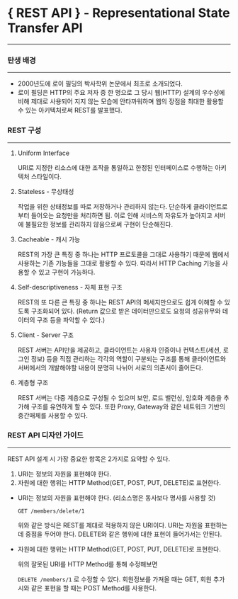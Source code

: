 # { REST API } - Representational State Transfer API

---

### 탄생 배경

---

-   2000년도에 로이 필딩의 박사학위 논문에서 최초로 소개되었다.
-   로이 필딩은 HTTP의 주요 저자 중 한 명으로 그 당시 웹(HTTP) 설계의 우수성에 비해 제대로 사용되어 지지 않는 모습에 안타까워하며 웹의 장점을 최대한 활용할 수 있는 아키텍처로써 REST를 발표했다.

### REST 구성

---

1.   Uniform Interface

     URI로 지정한 리소스에 대한 조작을 통일하고 한정된 인터페이스로 수행하는 아키텍처 스타일이다.

2.   Stateless - 무상태성

     작업을 위한 상태정보를 따로 저장하거나 관리하지 않는다. 단순하게 클라이언트로부터 들어오는 요청만을 처리하면 됨. 이로 인해 서비스의 자유도가 높아지고 서버에 불필요한 정보를 관리하지 않음으로써 구현이 단순해진다.

3.   Cacheable - 캐시 가능

     REST의 가장 큰 특징 중 하나는 HTTP 프로토콜을 그대로 사용하기 때문에 웹에서 사용하는 기존 기능들을 그대로 활용할 수 있다. 따라서 HTTP Caching 기능을 사용할 수 있고 구현이 가능하다.
     
4.   Self-descriptiveness - 자체 표현 구조

     REST의 또 다른 큰 특징 중 하나는  REST API의 메세지만으로도 쉽게 이해할 수 있도록 구조화되어 있다.
     (Return 값으로 받은 데이터만으로도 요청의 성공유무와 데이터의 구조 등을 파악할 수 있다.)

5.   Client - Server 구조

     REST 서버는 API만을 제공하고, 클라이언트는 사용자 인증이나 컨텍스트(세션, 로그인 정보) 등을 직접 관리하는 각각의 역할이 구분되는 구조를 통해 클라이언트와 서버에서의 개발해야할 내용이 분명히 나뉘어 서로의 의존서이 줄어든다.

6.   계층형 구조

     REST 서버는 다중 계층으로 구성될 수 있으며 보안, 로드 밸런싱, 암호화 계층을 추가해 구조를 유연하게 할 수 있다. 또한 Proxy, Gateway와 같은 네트워크 기반의 중간매체를 사용할 수 있다.



### REST API 디자인 가이드

---

REST API 설계 시 가장 중요한 항목은 2가지로 요약할 수 있다.

1.   URI는 정보의 자원을 표현해야 한다.
2.   자원에 대한 행위는 HTTP Method(GET, POST, PUT, DELETE)로 표현한다.



-   URI는 정보의 자원을 표현해야 한다. (리소스명은 동사보다 명사를 사용할 것)

    `GET /members/delete/1`

    위와 같은 방식은 REST를 제대로 적용하지 않은 URI이다. URI는 자원을 표현하는데 중점을 두어야 한다. DELETE와 같은 행위에 대한 표현이 들어가서는 안된다.



-   자원에 대한 행위는 HTTP Method(GET, POST, PUT, DELETE)로 표현한다.

    위의 잘못된 URI를 HTTP Method를 통해 수정해보면

    `DELETE /members/1`
    로 수정할 수 있다. 
    회원정보를 가져올 때는 GET, 회원 추가 시와 같은 표현을 할 때는 POST Method를 사용한다.
